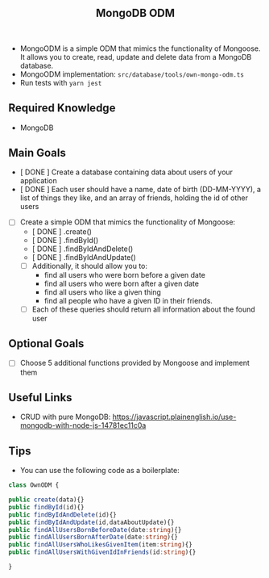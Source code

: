 <h2 align="center">MongoDB ODM</h2>

<br>

- MongoODM is a simple ODM that mimics the functionality of Mongoose. It allows you to create, read, update and delete data from a MongoDB database.
- MongoODM implementation: `src/database/tools/own-mongo-odm.ts`
- Run tests with `yarn jest`

## Required Knowledge

- MongoDB

## Main Goals 

- [ DONE ] Create a database containing data about users of your application
- [ DONE ] Each user should have a name, date of birth (DD-MM-YYYY), a list of things they like, and an array of friends, holding the id of other users
- [ ] Create a simple ODM that mimics the functionality of Mongoose:
  - [ DONE ] .create()
  - [ DONE ] .findById()
  - [ DONE ] .findByIdAndDelete()
  - [ DONE ] .findByIdAndUpdate()
  - [ ] Additionally, it should allow you to:
    - find all users who were born before a given date
    - find all users who were born after a given date
    - find all users who like a given thing
    - find all people who have a given ID in their friends.
  - [ ] Each of these queries should return all information about the found user

## Optional Goals

- [ ] Choose 5 additional functions provided by Mongoose and implement them

## Useful Links

- CRUD with pure MongoDB: https://javascript.plainenglish.io/use-mongodb-with-node-js-14781ec11c0a

## Tips

- You can use the following code as a boilerplate:

```typescript
class OwnODM {

public create(data){}
public findById(id){}
public findByIdAndDelete(id){}
public findByIdAndUpdate(id,dataAboutUpdate){}
public findAllUsersBornBeforeDate(date:string){}
public findAllUsersBornAfterDate(date:string){}
public findAllUsersWhoLikesGivenItem(item:string){}
public findAllUsersWithGivenIdInFriends(id:string){}

}
```
